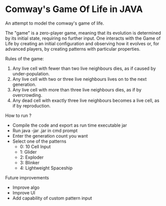 # Comway's Game Of Life in JAVA

An attempt to model the comway's game of life.

The "game" is a zero-player game, meaning that its evolution is determined by its initial state, requiring no further input. One interacts with the Game of Life by creating an initial configuration and observing how it evolves or, for advanced players, by creating patterns with particular properties.

Rules of the game:
1. Any live cell with fewer than two live neighbours dies, as if caused by under-population.
2. Any live cell with two or three live neighbours lives on to the next generation.
3. Any live cell with more than three live neighbours dies, as if by overcrowding.
4. Any dead cell with exactly three live neighbours becomes a live cell, as if by reproduction.

How to run ?
- Compile the code and export as run time executable jar
- Run java -jar <jarname>.jar in cmd prompt
- Enter the generation count you want
- Select one of the patterns
  * 0: 10 Cell Input
  * 1: Glider
  * 2: Exploder
  * 3: Blinker
  * 4: Lightweight Spaceship


Future improvements
- Improve algo
- Improve UI
- Add capability of custom pattern input


